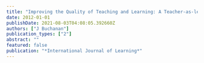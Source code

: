 ```yaml
---
title: "Improving the Quality of Teaching and Learning: A Teacher-as-learner-centred Approach."
date: 2012-01-01
publishDate: 2021-08-03T04:08:05.392660Z
authors: ["J Buchanan"]
publication_types: ["2"]
abstract: ""
featured: false
publication: "*International Journal of Learning*"
---
```


